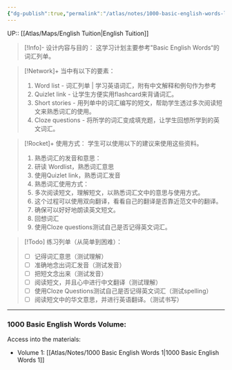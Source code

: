 ```yaml
---
{"dg-publish":true,"permalink":"/atlas/notes/1000-basic-english-words-learning-program/","tags":["BEW","Tuition/English"]}
---
```


UP:: [[Atlas/Maps/English Tuition\|English Tuition]]

> [!Info]- 设计内容与目的：
这学习计划主要参考"Basic English Words“的词汇列单。

> [!Network]+ 当中有以下的要素：
> 1. Word list - 词汇列单 | 学习英语词汇，附有中文解释和例句作为参考
> 2. Quizlet link - 让学生方便实用flashcard来背诵词汇。
> 3. Short stories - 用列单中的词汇编写的短文，帮助学生透过多次阅读短文来熟悉词汇的使用。
> 4. Cloze questions - 将所学的词汇变成填充题，让学生回想所学到的英文词汇。

> [!Rocket]+ 使用方式：
学生可以使用以下的建议来使用这些资料。
> 1. 熟悉词汇的发音和意思：
>	1. 研读 Wordlist，熟悉词汇意思
>	2. 使用Quizlet link，熟悉词汇发音
> 2. 熟悉词汇使用方式：
>	1. 多次阅读短文，理解短文，以熟悉词汇文中的意思与使用方式。
>	2. 这个过程可以使用双向翻译，看看自己的翻译是否靠近范文中的翻译。
>	3. 确保可以好好地朗读英文短文。
> 3. 回想词汇
>	1. 使用Cloze questions测试自己是否记得英文词汇。

> [!Todo] 练习列单（从简单到困难）：
> - [ ] 记得词汇意思（测试理解）
> - [ ] 准确地念出词汇发音（测试发音）
> - [ ] 把短文念出来（测试发音）
> - [ ] 阅读短文，并且心中进行中文翻译（测试理解）
> - [ ] 使用Cloze Questions测试自己是否记得英文词汇（测试spelling）
> - [ ] 阅读短文中的华文意思，并进行英语翻译。（测试书写）

---
### 1000 Basic English Words Volume:
Access into the materials:
- Volume 1: [[Atlas/Notes/1000 Basic English Words 1\|1000 Basic English Words 1]]